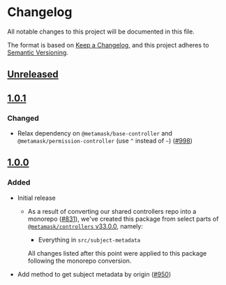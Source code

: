 # Changelog
All notable changes to this project will be documented in this file.

The format is based on [Keep a Changelog](https://keepachangelog.com/en/1.0.0/),
and this project adheres to [Semantic Versioning](https://semver.org/spec/v2.0.0.html).

## [Unreleased]

## [1.0.1]
### Changed
- Relax dependency on `@metamask/base-controller` and `@metamask/permission-controller` (use `^` instead of `~`) ([#998](https://github.com/MetaMask/core/pull/998))

## [1.0.0]
### Added
- Initial release
  - As a result of converting our shared controllers repo into a monorepo ([#831](https://github.com/MetaMask/core/pull/831)), we've created this package from select parts of [`@metamask/controllers` v33.0.0](https://github.com/MetaMask/core/tree/v33.0.0), namely:
    - Everything in `src/subject-metadata`

    All changes listed after this point were applied to this package following the monorepo conversion.
- Add method to get subject metadata by origin ([#950](https://github.com/MetaMask/core/pull/950))

[Unreleased]: https://github.com/MetaMask/core/compare/@metamask/subject-metadata-controller@1.0.1...HEAD
[1.0.1]: https://github.com/MetaMask/core/compare/@metamask/subject-metadata-controller@1.0.0...@metamask/subject-metadata-controller@1.0.1
[1.0.0]: https://github.com/MetaMask/core/releases/tag/@metamask/subject-metadata-controller@1.0.0
